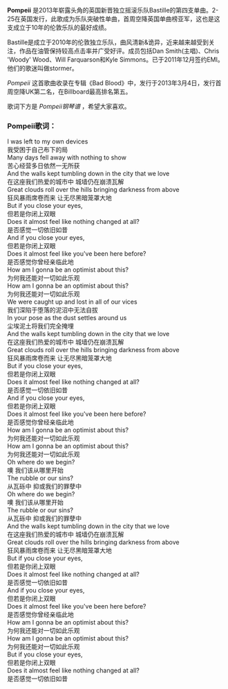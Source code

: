 

**Pompeii**
是2013年崭露头角的英国新晋独立摇滚乐队Bastille的第四支单曲。2-25在英国发行，此歌成为乐队突破性单曲，首周空降英国单曲榜亚军，这也是这支成立于10年的伦敦乐队的最好成绩。  
  
Bastille是成立于2010年的伦敦独立乐队，曲风清新&诡异，近来越来越受到关注，作品在油管保持较高点击率并广受好评。成员包括Dan
Smith(主唱)、Chris 'Woody' Wood、Will Farquarson和Kyle
Simmons。已于2011年12月签约EMI。他们的歌迷叫做stormer。  
  
_Pompeii_ 这首歌曲收录在专辑《Bad Blood》中，发行于2013年3月4日，发行首周空降UK第二名，在Billboard最高排名第五。

  
歌词下方是 _Pompeii钢琴谱_ ，希望大家喜欢。

### Pompeii歌词：

I was left to my own devices  
我受困于自己布下的局  
Many days fell away with nothing to show  
苦心经营多日依然一无所获  
And the walls kept tumbling down in the city that we love  
在这座我们热爱的城市中 城墙仍在崩溃瓦解  
Great clouds roll over the hills bringing darkness from above  
狂风暴雨席卷而来 让无尽黑暗笼罩大地  
But if you close your eyes,  
但若是你闭上双眼  
Does it almost feel like nothing changed at all?  
是否感觉一切依旧如昔  
And if you close your eyes,  
但若是你闭上双眼  
Does it almost feel like you've been here before?  
是否感觉你曾经亲临此地  
How am I gonna be an optimist about this?  
为何我还能对一切如此乐观  
How am I gonna be an optimist about this?  
为何我还能对一切如此乐观  
We were caught up and lost in all of our vices  
我们深陷于堕落的泥沼中无法自拔  
In your pose as the dust settles around us  
尘埃泥土将我们完全掩埋  
And the walls kept tumbling down in the city that we love  
在这座我们热爱的城市中 城墙仍在崩溃瓦解  
Great clouds roll over the hills bringing darkness from above  
狂风暴雨席卷而来 让无尽黑暗笼罩大地  
But if you close your eyes,  
但若是你闭上双眼  
Does it almost feel like nothing changed at all?  
是否感觉一切依旧如昔  
And if you close your eyes,  
但若是你闭上双眼  
Does it almost feel like you've been here before?  
是否感觉你曾经亲临此地  
How am I gonna be an optimist about this?  
为何我还能对一切如此乐观  
How am I gonna be an optimist about this?  
为何我还能对一切如此乐观  
Oh where do we begin?  
噢 我们该从哪里开始  
The rubble or our sins?  
从瓦砾中 抑或我们的罪孽中  
Oh where do we begin?  
噢 我们该从哪里开始  
The rubble or our sins?  
从瓦砾中 抑或我们的罪孽中  
And the walls kept tumbling down in the city that we love  
在这座我们热爱的城市中 城墙仍在崩溃瓦解  
Great clouds roll over the hills bringing darkness from above  
狂风暴雨席卷而来 让无尽黑暗笼罩大地  
But if you close your eyes,  
但若是你闭上双眼  
Does it almost feel like nothing changed at all?  
是否感觉一切依旧如昔  
And if you close your eyes,  
但若是你闭上双眼  
Does it almost feel like you've been here before?  
是否感觉你曾经亲临此地  
How am I gonna be an optimist about this?  
为何我还能对一切如此乐观  
How am I gonna be an optimist about this?  
为何我还能对一切如此乐观  
But if you close your eyes,  
但若是你闭上双眼  
Does it almost feel like nothing changed at all?  
是否感觉一切依旧如昔

